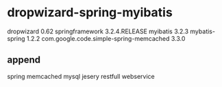 dropwizard-spring-myibatis
==========================

dropwizard 0.62
springframework 3.2.4.RELEASE
myibatis 3.2.3
mybatis-spring 1.2.2
com.google.code.simple-spring-memcached 3.3.0

## append 

spring memcached mysql  jesery restfull webservice

